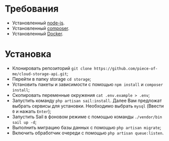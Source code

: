 # Требования

* Установленный [node-js](https://nodejs.org/en/download/).
* Установленный [composer](https://getcomposer.org/download/).
* Установленный [Docker](https://docs.docker.com/engine/install/).

# Установка

* Клонировать репозиторий `git clone https://github.com/piece-of-me/cloud-storage-api.git`;
* Перейти в папку storage `cd storage`;
* Установить пакеты и зависимости с помощью `npm install` и `composer install`;
* Скопировать переменные окружения `cat .env.example > .env`;
* Запустить команду `php artisan sail:install`. Далее Вам предложат выбрать сервисы для установки. Необходимо выбрать `mysql` (Ввести `0` и нажать `Enter`);
* Запустить Sail в фоновом режиме с помощью команды `./vendor/bin sail up -d`;
* Выполнить миграцию базы данных с помощью `php artisan migrate`;
* Включить обработчик очереди с помощью `php artisan queue:listen`.